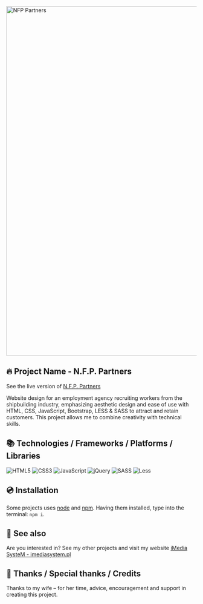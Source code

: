 <img width="1895" height="923" alt="NFP Partners" src="https://github.com/user-attachments/assets/53e0bde9-8bb7-4af9-9646-a53d3ca56bfb" />

## 🔥 Project Name - N.F.P. Partners
See the live version of [N.F.P. Partners](https://imediasystem.github.io/NFPPartners/)

Website design for an employment agency recruiting workers from the shipbuilding industry, emphasizing aesthetic design and ease of use with HTML, CSS, JavaScript, Bootstrap, LESS & SASS to attract and retain customers. This project allows me to combine creativity with technical skills.
&nbsp;

## 📚 Technologies / Frameworks / Platforms / Libraries
![HTML5](https://img.shields.io/badge/html5-%23E34F26.svg?style=for-the-badge&logo=html5&logoColor=white)
![CSS3](https://img.shields.io/badge/css3-%231572B6.svg?style=for-the-badge&logo=css3&logoColor=white)
![JavaScript](https://img.shields.io/badge/javascript-%23323330.svg?style=for-the-badge&logo=javascript&logoColor=%23F7DF1E)
![jQuery](https://img.shields.io/badge/bootstrap-%238511FA.svg?style=for-the-badge&logo=bootstrap&logoColor=white)
![SASS](https://img.shields.io/badge/sass-CC6699.svg?style=for-the-badge&logo=sass&logoColor=white)
![Less](https://img.shields.io/badge/less-2B4C80?style=for-the-badge&logo=less&logoColor=white)
&nbsp;

## 💿 Installation
Some projects uses [node](https://nodejs.org/en/) and [npm](https://www.npmjs.com/). Having them installed, type into the terminal: `npm i`.
&nbsp;

## 🔗 See also
Are you interested in? See my other projects and visit my website [iMedia SysteM - imediasystem.pl](https://imediasystem.pl/)
&nbsp;

## 👏 Thanks / Special thanks / Credits
Thanks to my wife – for her time, advice, encouragement and support in creating this project.

